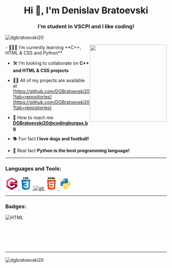 <h1 align="center">Hi 👋, I'm Denislav Bratoevski</h1>
<h3 align="center">I'm student in VSCPI and I like coding!</h3>

<p align="left"> <img src="https://komarev.com/ghpvc/?username=dgbratoevski20&label=Profile%20views&color=0e75b6&style=flat" alt="dgbratoevski20" /> </p>

<img align="right" height="240" width="240" alt="" src="https://data.whicdn.com/images/176060756/original.jpg"/>
- 👨🏻‍💻 I’m currently learning **C++, HTML & CSS and Python**

- 🛠 I’m looking to collaborate on **C++ and HTML & CSS projects**

- 👨‍💻 All of my projects are available at [https://github.com/DGBratoevski20?tab=repositories](https://github.com/DGBratoevski20?tab=repositories)

- 📲 How to reach me **DGBratoevski20@codingburgas.bg**

- 🐕 Fun fact **I love dogs and football!**

- 🐍 Real fact **Python is the best programming language!**


<hr>
<h3 align="left">Languages and Tools:</h3>
<p align="left"> <a href="https://www.w3schools.com/cpp/" target="_blank"> <img src="https://raw.githubusercontent.com/devicons/devicon/master/icons/cplusplus/cplusplus-original.svg" alt="cplusplus" width="40" height="40"/> </a> <a href="https://www.w3schools.com/css/" target="_blank"> <img src="https://raw.githubusercontent.com/devicons/devicon/master/icons/css3/css3-original-wordmark.svg" alt="css3" width="40" height="40"/> </a> <a href="https://git-scm.com/" target="_blank"> <img src="https://www.vectorlogo.zone/logos/git-scm/git-scm-icon.svg" alt="git" width="40" height="40"/> </a> <a href="https://www.w3.org/html/" target="_blank"> <img src="https://raw.githubusercontent.com/devicons/devicon/master/icons/html5/html5-original-wordmark.svg" alt="html5" width="40" height="40"/> </a> <a href="https://www.python.org" target="_blank"> <img src="https://raw.githubusercontent.com/devicons/devicon/master/icons/python/python-original.svg" alt="python" width="40" height="40"/> </a> </p>
<hr>
<h3 align="left">Badges:</h3>
<a href ="https://www.credly.com/badges/871fdf36-688b-4f7a-bb68-25f8edd33e09/public_url"><img align="left" alt="HTML" width="150px" src="https://images.credly.com/size/680x680/images/241488f4-9110-41aa-804e-51a8f8ba430d/MTA-Introduction_to_Programming_Using_HTML_and_CSS-600x600.png" ></a>
<br><br><br><br><br><br>
<hr>
<p><img align="center" src="https://github-readme-streak-stats.herokuapp.com/?user=dgbratoevski20&" alt="dgbratoevski20" /></p>
